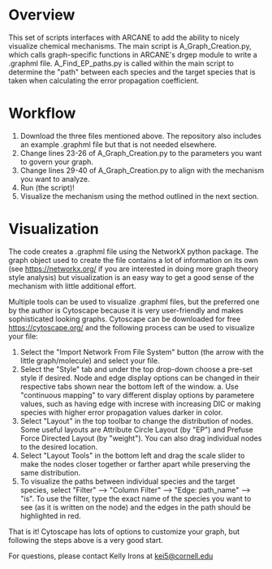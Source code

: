 # Overview

This set of scripts interfaces with ARCANE to add the ability to nicely visualize chemical mechanisms. The main script is A_Graph_Creation.py, which calls graph-specific functions in ARCANE's drgep module to write a .graphml file. A_Find_EP_paths.py is called within the main script to determine the "path" between each species and the target species that is taken when calculating the error propagation coefficient. 


# Workflow 

1. Download the three files mentioned above. The repository also includes an example .graphml file but that is not needed elsewhere.
2. Change lines 23-26 of A_Graph_Creation.py to the parameters you want to govern your graph.
3. Change lines 29-40 of A_Graph_Creation.py to align with the mechanism you want to analyze.
4. Run (the script)!
5. Visualize the mechanism using the method outlined in the next section.


# Visualization

The code creates a .graphml file using the NetworkX python package. The graph object used to create the file contains a lot of information on its own (see https://networkx.org/ if you are interested in doing more graph theory style analysis) but visualization is an easy way to get a good sense of the mechanism with little additional effort.

Multiple tools can be used to visualize .graphml files, but the preferred one by the author is Cytoscape because it is very user-friendly and makes sophisticated looking graphs. Cytoscape can be downloaded for free https://cytoscape.org/ and the following process can be used to visualize your file:

1. Select the "Import Network From File System" button (the arrow with the little graph/molecule) and select your file.
2. Select the "Style" tab and under the top drop-down choose a pre-set style if desired. Node and edge display options can be changed in their respective tabs shown near the bottom left of the window.
      a. Use "continuous mapping" to vary different display options by parametere values, such as having edge with increse with increasing DIC or making    species with higher error propagation values darker in color.
3. Select "Layout" in the top toolbar to change the distribution of nodes. Some useful layouts are Attribute Circle Layout (by "EP") and Prefuse Force Directed Layout (by "weight"). You can also drag individual nodes to the desired location.
4. Select "Layout Tools" in the bottom left and drag the scale slider to make the nodes closer together or farther apart while preserving the same distribution.
5. To visualize the paths between individual species and the target species, select "Filter" --> "Column Filter" --> "Edge: path_name" --> "is". To use the filter, type the exact name of the species you want to see (as it is written on the node) and the edges in the path should be highlighted in red.

That is it! Cytoscape has lots of options to customize your graph, but following the steps above is a very good start.

For questions, please contact Kelly Irons at kei5@cornell.edu
